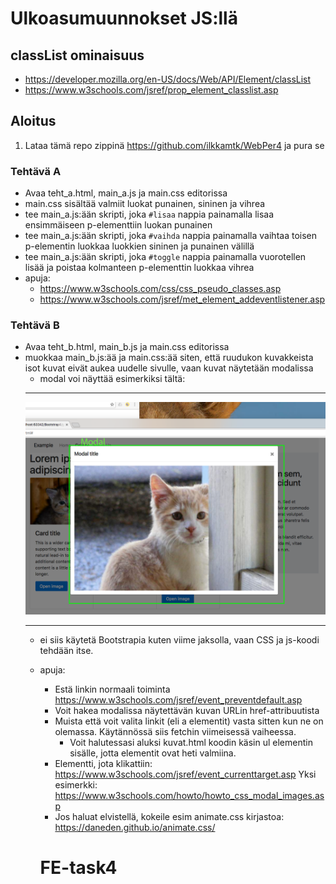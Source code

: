 # Ulkoasumuunnokset JS:llä

## classList ominaisuus
  * https://developer.mozilla.org/en-US/docs/Web/API/Element/classList
  * https://www.w3schools.com/jsref/prop_element_classlist.asp

## Aloitus
1. Lataa tämä repo zippinä https://github.com/ilkkamtk/WebPer4 ja pura se

### Tehtävä A
  * Avaa teht_a.html, main_a.js ja main.css editorissa
  * main.css sisältää valmiit luokat punainen, sininen ja vihrea
  * tee main_a.js:ään skripti, joka `#lisaa` nappia painamalla lisaa ensimmäiseen p-elementtiin luokan punainen
  * tee main_a.js:ään skripti, joka `#vaihda` nappia painamalla vaihtaa toisen p-elementin luokkaa luokkien sininen ja punainen välillä
  * tee main_a.js:ään skripti, joka `#toggle` nappia painamalla vuorotellen lisää ja poistaa kolmanteen p-elementtin luokkaa vihrea
  * apuja:
    * https://www.w3schools.com/css/css_pseudo_classes.asp
    * https://www.w3schools.com/jsref/met_element_addeventlistener.asp
    
  
   

### Tehtävä B 
  * Avaa teht_b.html, main_b.js ja main.css editorissa
  * muokkaa main_b.js:ää ja main.css:ää siten, että ruudukon kuvakkeista isot kuvat eivät aukea uudelle sivulle, vaan kuvat näytetään modalissa
    * modal voi näyttää esimerkiksi tältä:
    ___
    ![Index screenshot](https://raw.githubusercontent.com/ilkkamtk/mpjkk/master/Week1/images/gallery2.png)
    ___
    * ei siis käytetä Bootstrapia kuten viime jaksolla, vaan CSS ja js-koodi tehdään itse.
    * apuja:
        * Estä linkin normaali toiminta https://www.w3schools.com/jsref/event_preventdefault.asp
        * Voit hakea modalissa näytettävän kuvan URLin href-attribuutista
        * Muista että voit valita linkit (eli a elementit) vasta sitten kun ne on olemassa. Käytännössä siis fetchin viimeisessä vaiheessa.
          * Voit halutessasi aluksi kuvat.html koodin käsin ul elementin sisälle, jotta elementit ovat heti valmiina.
        * Elementti, jota klikattiin: https://www.w3schools.com/jsref/event_currenttarget.asp 
        Yksi esimerkki: https://www.w3schools.com/howto/howto_css_modal_images.asp
        * Jos haluat elvistellä, kokeile esim animate.css kirjastoa: https://daneden.github.io/animate.css/
        
        # FE-task4
